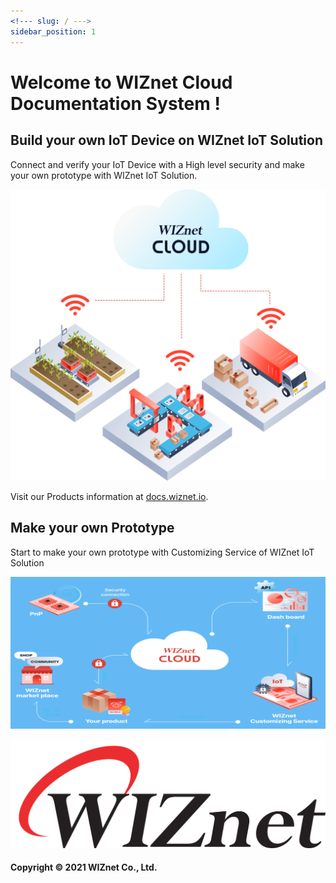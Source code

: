 ```yaml
---
<!--- slug: / --->
sidebar_position: 1
---
```


# Welcome to WIZnet Cloud Documentation System !

## Build your own IoT Device on WIZnet IoT Solution

Connect and verify your IoT Device with a High level security and make your own prototype with WIZnet IoT Solution.

<!--- ![](../static/img/CLoud/IMAGES/ComptwoImg.3e3279d9.png) --->

![](../static/img/CLoud/IMAGES/comp1_img_1.c61e995f.png)

Visit our Products information at [docs.wiznet.io](https://docs.wiznet.io).


## Make your own Prototype

Start to make your own prototype with Customizing Service of WIZnet IoT Solution

![](../static/img/CLoud/IMAGES/own-prototype-cloud.png)


![](../static/img/croppedwiznetlogo.png)

#### Copyright © 2021 WIZnet Co., Ltd.
